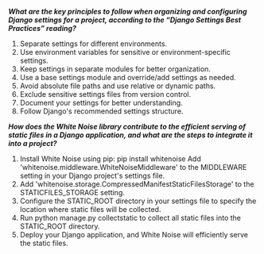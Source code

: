 **_What are the key principles to follow when organizing and configuring Django settings for a project, according to the “Django Settings Best Practices” reading?_**

1. Separate settings for different environments.
2. Use environment variables for sensitive or environment-specific settings.
3. Keep settings in separate modules for better organization.
4. Use a base settings module and override/add settings as needed.
5. Avoid absolute file paths and use relative or dynamic paths.
6. Exclude sensitive settings files from version control.
7. Document your settings for better understanding.
8. Follow Django's recommended settings structure.


**_How does the White Noise library contribute to the efficient serving of static files in a Django application, and what are the steps to integrate it into a project?_**

1. Install White Noise using pip: pip install whitenoise
Add 'whitenoise.middleware.WhiteNoiseMiddleware' to the MIDDLEWARE setting in your Django project's settings file.
2. Add 'whitenoise.storage.CompressedManifestStaticFilesStorage' to the STATICFILES_STORAGE setting.
3. Configure the STATIC_ROOT directory in your settings file to specify the location where static files will be collected.
4. Run python manage.py collectstatic to collect all static files into the STATIC_ROOT directory.
5. Deploy your Django application, and White Noise will efficiently serve the static files.
